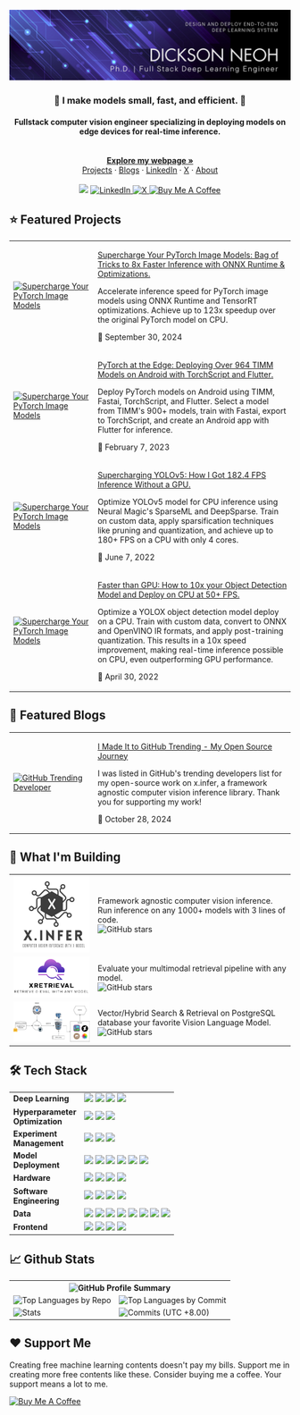 ![banner](assets/banner.png)


<div align="center">
<p>
<h3>🚀 I make models small, fast, and efficient. 💨</h3>
<h4>Fullstack computer vision engineer specializing in deploying models on edge devices for real-time inference.</h4>
</p>
    <br />
    <a href="https://dicksonneoh.com" target="_blank" rel="noopener noreferrer"><strong>Explore my webpage »</strong></a>
    <br />
    <a href="https://dicksonneoh.com/portfolio/" target="_blank" rel="noopener noreferrer">Projects</a>
    ·
    <a href="https://dicksonneoh.com/blog" target="_blank" rel="noopener noreferrer">Blogs</a>
    ·
    <a href="https://linkedin.com/in/dickson-neoh/" target="_blank" rel="noopener noreferrer">LinkedIn</a>
    ·
    <a href="https://x.com/dicksonneoh7" target="_blank" rel="noopener noreferrer">X</a>
    ·
    <a href="https://dicksonneoh.com/#about" target="_blank" rel="noopener noreferrer">About</a>
    <br>
    <br>
    <a href="https://dicksonneoh.com"><img src="https://api.visitorbadge.io/api/visitors?path=https%3A%2F%2Fgithub.com%2Fdnth&labelColor=green&countColor=%23d9e3f0" /></a>
    <a href="https://www.linkedin.com/in/dickson-neoh/" target="_blank" rel="noopener noreferrer">
        <img src="https://img.shields.io/badge/LinkedIn-0077B5?style=for-the-badge&logo=linkedin&logoColor=white" alt="LinkedIn">
    </a>
    <a href="https://x.com/dicksonneoh7" target="_blank" rel="noopener noreferrer">
        <img src="https://img.shields.io/badge/X%20(Twitter)-000000?style=for-the-badge&logo=x&logoColor=white" alt="X">
    </a>
    <a href="https://www.buymeacoffee.com/dicksonneoh" target="_blank" rel="noopener noreferrer">
        <img src="https://img.shields.io/badge/Buy%20Me%20A%20Coffee-FFDD00?style=for-the-badge&logo=buy-me-a-coffee&logoColor=black" alt="Buy Me A Coffee">
    </a>
</div>

## ⭐ Featured Projects

<table>
  <tr>
    <td width="30%">
      <a href="https://dicksonneoh.com/portfolio/supercharge_your_pytorch_image_models/" target="_blank" rel="noopener noreferrer">
        <img src="https://dicksonneoh.com/images/portfolio/supercharge_your_pytorch_image_models/thumbnail.gif" alt="Supercharge Your PyTorch Image Models" width="100%">
      </a>
    </td>
    <td width="70%">
      <p><a href="https://dicksonneoh.com/portfolio/supercharge_your_pytorch_image_models/" target="_blank" rel="noopener noreferrer">Supercharge Your PyTorch Image Models: Bag of Tricks to 8x Faster Inference with ONNX Runtime & Optimizations.</a></p>
      <p>Accelerate inference speed for PyTorch image models using ONNX Runtime and TensorRT optimizations. Achieve up to 123x speedup over the original PyTorch model on CPU.</p>
      <p>📅 September 30, 2024</p>
    </td>
  </tr>
  <tr>
    <td width="30%">
      <a href="https://dicksonneoh.com/portfolio/supercharge_your_pytorch_image_models/" target="_blank" rel="noopener noreferrer">
        <img src="https://dicksonneoh.com/images/portfolio/pytorch_at_the_edge_timm_torchscript_flutter/thumbnail.gif" alt="Supercharge Your PyTorch Image Models" width="100%">
      </a>
    </td>
    <td width="70%">
      <p><a href="https://dicksonneoh.com/portfolio/pytorch_at_the_edge_timm_torchscript_flutter/" target="_blank" rel="noopener noreferrer">PyTorch at the Edge: Deploying Over 964 TIMM Models on Android with TorchScript and Flutter.</a></p>
      <p>Deploy PyTorch models on Android using TIMM, Fastai, TorchScript, and Flutter. Select a model from TIMM's 900+ models, train with Fastai, export to TorchScript, and create an Android app with Flutter for inference.</p>
      <p>📅 February 7, 2023</p>
    </td>
  </tr>
  <tr>
    <td width="30%">
      <a href="https://dicksonneoh.com/portfolio/supercharging_yolov5_180_fps_cpu/" target="_blank" rel="noopener noreferrer">
        <img src="https://dicksonneoh.com/images/portfolio/supercharging_yolov5/thumbnail.gif" alt="Supercharge Your PyTorch Image Models" width="100%">
      </a>
    </td>
    <td width="70%">
      <p><a href="https://dicksonneoh.com/portfolio/supercharging_yolov5_180_fps_cpu/" target="_blank" rel="noopener noreferrer">Supercharging YOLOv5: How I Got 182.4 FPS Inference Without a GPU.</a></p>
      <p>Optimize YOLOv5 model for CPU inference using Neural Magic's SparseML and DeepSparse. Train on custom data, apply sparsification techniques like pruning and quantization, and achieve up to 180+ FPS on a CPU with only 4 cores.</p>
      <p>📅 June 7, 2022</p>
    </td>
  </tr>
  <tr>
    <td width="30%">
      <a href="https://dicksonneoh.com/portfolio/how_to_10x_your_od_model_and_deploy_50fps_cpu/" target="_blank" rel="noopener noreferrer">
        <img src="https://dicksonneoh.com/images/portfolio/how_to_10x_your_od_model_and_deploy_50fps_cpu/thumbnail.gif" alt="Supercharge Your PyTorch Image Models" width="100%">
      </a>
    </td>
    <td width="70%">
      <p><a href="https://dicksonneoh.com/portfolio/how_to_10x_your_od_model_and_deploy_50fps_cpu/" target="_blank" rel="noopener noreferrer">Faster than GPU: How to 10x your Object Detection Model and Deploy on CPU at 50+ FPS.</a></p>
      <p>Optimize a YOLOX object detection model deploy on a CPU. Train with custom data, convert to ONNX and OpenVINO IR formats, and apply post-training quantization. This results in a 10x speed improvement, making real-time inference possible on CPU, even outperforming GPU performance.</p>
      <p>📅 April 30, 2022</p>
    </td>
  </tr>
</table>

## 📝 Featured Blogs

<table>
  <tr>
    <td width="30%">
      <a href="https://dicksonneoh.com/blog/i_made_it_github_trending/" target="_blank" rel="noopener noreferrer">
        <img src="https://dicksonneoh.com/images/blog/i_made_it_to_github_trending/feature_image.gif" alt="GitHub Trending Developer" width="100%">
      </a>
    </td>
    <td width="70%">
      <p><a href="https://dicksonneoh.com/blog/i_made_it_github_trending/" target="_blank" rel="noopener noreferrer">I Made It to GitHub Trending - My Open Source Journey</a></p>
      <p>I was listed in GitHub's trending developers list for my open-source work on x.infer, a framework agnostic computer vision inference library. Thank you for supporting my work!</p>
      <p>📅 October 28, 2024</p>
    </td>
  </tr>
</table>

## 🚀 What I'm Building

<table>
  <tr>
    <td width="30%">
      <a href="https://github.com/dnth/x.infer" target="_blank" rel="noopener noreferrer">
        <img src="https://raw.githubusercontent.com/dnth/x.infer/refs/heads/main/assets/xinfer.jpg" alt="x.infer" width="100%">
      </a>
    </td>
    <td width="70%">
      Framework agnostic computer vision inference. Run inference on any 1000+ models with 3 lines of code.
      <br>
      <img src="https://img.shields.io/github/stars/dnth/x.infer" alt="GitHub stars">
    </td>
  </tr>
  <tr>
    <td width="30%">
      <a href="https://github.com/dnth/x.retrieval" target="_blank" rel="noopener noreferrer">
        <img src="https://raw.githubusercontent.com/dnth/x.retrieval/refs/heads/main/assets/logo.png" alt="x.retrieval" width="100%">
      </a>
    </td>
    <td width="70%">
      Evaluate your multimodal retrieval pipeline with any model.
      <br>
      <img src="https://img.shields.io/github/stars/dnth/x.retrieval" alt="GitHub stars">
    </td>
  </tr>
  <tr>
    <td width="30%">
      <a href="https://github.com/dnth/postgresql-multimodal-retrieval" target="_blank" rel="noopener noreferrer">
        <img src="https://raw.githubusercontent.com/dnth/postgresql-multimodal-retrieval/main/images/workflow.png" alt="pgmmr" width="100%">
      </a>
    </td>
    <td width="70%">
      Vector/Hybrid Search & Retrieval on PostgreSQL database your favorite Vision Language Model.
      <br>
      <img src="https://img.shields.io/github/stars/dnth/postgresql-multimodal-retrieval" alt="GitHub stars">
    </td>
  </tr>
</table>


## 🛠️ Tech Stack

<table>
  <tr>
    <td><b>Deep Learning</b></td>
    <td>
      <a href="https://github.com/fastai/fastai"><img src="https://img.shields.io/badge/fastai-00A98F?style=for-the-badge&logo=fastai&logoColor=white"/></a>
      <a href="https://github.com/keras-team/keras"><img src="https://img.shields.io/badge/Keras-D00000?style=for-the-badge&logo=Keras&logoColor=white"/></a>
      <a href="https://github.com/pytorch/pytorch"><img src="https://img.shields.io/badge/PyTorch-EE4C2C?style=for-the-badge&logo=PyTorch&logoColor=white"/></a>
      <a href="https://github.com/tensorflow/tensorflow"><img src="https://img.shields.io/badge/TensorFlow-FF6F00?style=for-the-badge&logo=TensorFlow&logoColor=white"/></a>
    </td>
  </tr>
  <tr>
    <td><b>Hyperparameter<br>Optimization</b></td>
    <td>
      <a href="https://github.com/optuna/optuna"><img src="https://img.shields.io/badge/Optuna-0095D5?style=for-the-badge&logo=optuna&logoColor=white"/></a>
      <a href="https://github.com/microsoft/nni"><img src="https://img.shields.io/badge/NNI-0062AD?style=for-the-badge&logo=microsoft&logoColor=white"/></a>
      <a href="https://github.com/hyperopt/hyperopt"><img src="https://img.shields.io/badge/Hyperopt-3776AB?style=for-the-badge&logo=python&logoColor=white"/></a>
    </td>
  </tr>
  <tr>
    <td><b>Experiment<br>Management</b></td>
    <td>
      <a href="https://github.com/wandb/wandb"><img src="https://img.shields.io/badge/Weights_&_Biases-FFBE00?style=for-the-badge&logo=WeightsAndBiases&logoColor=white"/></a>
      <a href="https://github.com/comet-ml/comet-ml"><img src="https://img.shields.io/badge/Comet_ML-000000?style=for-the-badge&logo=comet&logoColor=white"/></a>
      <a href="https://github.com/tensorflow/tensorboard"><img src="https://img.shields.io/badge/TensorBoard-FF6F00?style=for-the-badge&logo=TensorFlow&logoColor=white"/></a>
    </td>
  </tr>
  <tr>
    <td><b>Model<br>Deployment</b></td>
    <td>
      <a href="https://github.com/openvinotoolkit/openvino"><img src="https://img.shields.io/badge/OpenVINO-0071C5?style=for-the-badge&logo=intel&logoColor=white"/></a>
      <a href="https://github.com/NVIDIA/TensorRT"><img src="https://img.shields.io/badge/TensorRT-76B900?style=for-the-badge&logo=nvidia&logoColor=white"/></a>
      <a href="https://github.com/onnx/onnx"><img src="https://img.shields.io/badge/ONNX-005CED?style=for-the-badge&logo=onnx&logoColor=white"/></a>
      <a href="https://github.com/tensorflow/tensorflow/tree/master/tensorflow/lite"><img src="https://img.shields.io/badge/TensorFlow_Lite-FF6F00?style=for-the-badge&logo=TensorFlow&logoColor=white"/></a>
      <a href="https://github.com/neuralmagic/deepsparse"><img src="https://img.shields.io/badge/DeepSparse-702963?style=for-the-badge&logo=data:image/png;base64,iVBORw0KGgoAAAANSUhEUgAAAA4AAAAOCAYAAAAfSC3RAAAACXBIWXMAAAsTAAALEwEAmpwYAAAAAXNSR0IArs4c6QAAAARnQU1BAACxjwv8YQUAAADFSURBVHgBlZEBEYMwDEVT8IAHOEACSKg4QMU4qASkE0ACEsACSEECEmZpuq3l2O/u+BLa/6BpErTWYA1gEhtBSglS8nfODd57GGPAWgv6iGGz3uMRXMo3Y/xeFIq1nqVaA0cBhpVXC1lBRKozEteBqHgT0JmZqsV3gG/Q8UEwmlhsEgGIMiYwDC+45mDw+QYB9QPvLbYjA0hn+jXwxtyXuSDgEQJPLO7LJmm6SXPLQRzx8LDHcdrjuRwmdm5xP8TrB0+vC4OSfZCxPWXRGoEfkW9CJSQ0XPYAAAAASUVORK5CYII="/></a>
      <a href="https://github.com/bentoml/BentoML"><img src="https://img.shields.io/badge/BentoML-000000?style=for-the-badge&logo=bentoml&logoColor=white"/></a>
    </td>
  </tr>
  <tr>
    <td><b>Hardware</b></td>
    <td>
      <a href="https://github.com/arduino/Arduino"><img src="https://img.shields.io/badge/Arduino-00979D?style=for-the-badge&logo=Arduino&logoColor=white"/></a>
      <a href="https://github.com/raspberrypi"><img src="https://img.shields.io/badge/Raspberry_Pi-C51A4A?style=for-the-badge&logo=Raspberry-Pi"/></a>
      <a href="https://github.com/movidius/ncsdk"><img src="https://img.shields.io/badge/Intel_NCS-0071C5?style=for-the-badge&logo=intel&logoColor=white"/></a>
      <a href="https://github.com/google-coral"><img src="https://img.shields.io/badge/Google_Coral-4285F4?style=for-the-badge&logo=google&logoColor=white"/></a>
    </td>
  </tr>
  <tr>
    <td><b>Software<br>Engineering</b></td>
    <td>
      <a href="https://github.com/git/git"><img src="https://img.shields.io/badge/Git-F05032?style=for-the-badge&logo=git&logoColor=white"/></a>
      <a href="https://github.com/jupyter/jupyter"><img src="https://img.shields.io/badge/Jupyter-F37626.svg?&style=for-the-badge&logo=Jupyter&logoColor=white"/></a>
      <a href="https://github.com/docker"><img src="https://img.shields.io/badge/Docker-2CA5E0?style=for-the-badge&logo=docker&logoColor=white"/></a>
      <a href="https://github.com/features/actions"><img src="https://img.shields.io/badge/GitHub_Actions-000000?style=for-the-badge&logo=github-actions&logoColor=white"/></a>
    </td>
  </tr>
  <tr>
    <td><b>Data</b></td>
    <td>
      <a href="https://github.com/apache/spark"><img src="https://img.shields.io/badge/Apache_Spark-FFFFFF?style=for-the-badge&logo=apachespark&logoColor=#E35A16"/></a>
      <a href="https://github.com/firebase/"><img src="https://img.shields.io/badge/firebase-ffca28?style=for-the-badge&logo=firebase&logoColor=black"/></a>
      <a href="https://github.com/grafana/grafana"><img src="https://img.shields.io/badge/Grafana-F2F4F9?style=for-the-badge&logo=grafana&logoColor=orange&labelColor=F2F4F9"/></a>
      <a href="https://github.com/influxdata/influxdb"><img src="https://img.shields.io/badge/InfluxDB-22ADF6?style=for-the-badge&logo=InfluxDB&logoColor=white"/></a>
      <a href="https://github.com/openvinotoolkit/cvat"><img src="https://img.shields.io/badge/CVAT-0000FF?style=for-the-badge&logo=opencv&logoColor=white"/></a>
      <a href="https://github.com/heartexlabs/label-studio"><img src="https://img.shields.io/badge/Label_Studio-FF4F64?style=for-the-badge&logo=data:image/png;base64,iVBORw0KGgoAAAANSUhEUgAAAA4AAAAOCAYAAAAfSC3RAAAACXBIWXMAAAsTAAALEwEAmpwYAAAAAXNSR0IArs4c6QAAAARnQU1BAACxjwv8YQUAAADFSURBVHgBlZEBEYMwDEVT8IAHOEACSKg4QMU4qASkE0ACEsACSEECEmZpuq3l2O/u+BLa/6BpErTWYA1gEhtBSglS8nfODd57GGPAWgv6iGGz3uMRXMo3Y/xeFIq1nqVaA0cBhpVXC1lBRKozEteBqHgT0JmZqsV3gG/Q8UEwmlhsEgGIMiYwDC+45mDw+QYB9QPvLbYjA0hn+jXwxtyXuSDgEQJPLO7LJmm6SXPLQRzx8LDHcdrjuRwmdm5xP8TrB0+vC4OSfZCxPWXRGoEfkW9CJSQ0XPYAAAAASUVORK5CYII="/></a>
      <a href="https://github.com/postgres/postgres"><img src="https://img.shields.io/badge/PostgreSQL-316192?style=for-the-badge&logo=postgresql&logoColor=white"/></a>
      <a href="https://github.com/iterative/dvc"><img src="https://img.shields.io/badge/DVC-13ADC7?style=for-the-badge&logo=dvc&logoColor=white"/></a>
    </td>
  </tr>
  <tr>
    <td><b>Frontend</b></td>
    <td>
      <a href="https://github.com/flutter/flutter"><img src="https://img.shields.io/badge/Flutter-02569B?style=for-the-badge&logo=flutter&logoColor=white"/></a>
      <a href="https://github.com/kivy/kivy"><img src="https://img.shields.io/badge/Kivy-3776AB?style=for-the-badge&logo=python&logoColor=white"/></a>
      <a href="https://github.com/gradio-app/gradio"><img src="https://img.shields.io/badge/Gradio-FFA000?style=for-the-badge&logo=gradio&logoColor=white"/></a>
      <a href="https://github.com/streamlit/streamlit"><img src="https://img.shields.io/badge/Streamlit-FF4B4B?style=for-the-badge&logo=Streamlit&logoColor=white"/></a>
    </td>
  </tr>
</table>


## 📈 Github Stats

<table>
  <tr>
    <th colspan="2">
      <img src="http://github-profile-summary-cards.vercel.app/api/cards/profile-details?username=dnth&theme=aura" alt="GitHub Profile Summary">
    </th>
  </tr>
  <tr>
    <td>
      <img src="http://github-profile-summary-cards.vercel.app/api/cards/repos-per-language?username=dnth&theme=aura" alt="Top Languages by Repo">
    </td>
    <td>
      <img src="http://github-profile-summary-cards.vercel.app/api/cards/most-commit-language?username=dnth&theme=aura" alt="Top Languages by Commit">
    </td>
  </tr>
  <tr>
    <td>
      <img src="http://github-profile-summary-cards.vercel.app/api/cards/stats?username=dnth&theme=aura" alt="Stats">
    </td>
    <td>
      <img src="http://github-profile-summary-cards.vercel.app/api/cards/productive-time?username=dnth&theme=aura&utcOffset=8" alt="Commits (UTC +8.00)">
    </td>
  </tr>
</table>


## ❤️ Support Me
Creating free machine learning contents doesn't pay my bills. Support me in creating more free contents like these. Consider buying me a coffee. Your support means a lot to me.


<a href="https://www.buymeacoffee.com/dicksonneoh" target="_blank"><img src="https://cdn.buymeacoffee.com/buttons/v2/default-blue.png" alt="Buy Me A Coffee" style="height: 60px !important;width: 217px !important;" ></a>

